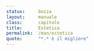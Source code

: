 ```yaml
---
status:     bozza
layout:     manuale
class:      capitolo
title:      Estetica
permalink:  /man/estetica
quote:      "*.* è il migliore"
---
```


<!--

Mentre era in un negozio di hardware, il Maestro Canaro sentì questo dialogo tra il proprietario e un suo cliente:
«Dammi il miglior router Wireless che hai» disse il cliente.
«Nella mia bottega tutto è il migliore» ribatté il venditore di hardware. «Qui non trovi un router Wireless che non sia il migliore».
A queste parole, il Maestro Canaro fu illuminato.

-->
